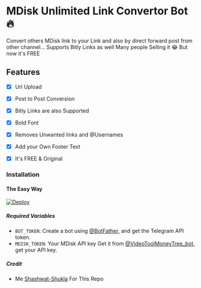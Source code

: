 # MDisk Unlimited Link Convertor Bot 🔥

Convert others MDisk link to your Link and also by direct forward post from other channel...
Supports Bitly Links as well
Many people Selling it 😂 But now it's FREE

## Features

- [x] Url Upload

- [x] Post to Post Conversion

- [x] Bitly Links are also Supported

- [x] Bold Font

- [x] Removes Unwanted links and @Usernames

- [x] Add your Own Footer Text

- [x] It's FREE & Original

### Installation

#### The Easy Way

[![Deploy](https://www.herokucdn.com/deploy/button.svg)](https://www.heroku.com/deploy?template=https://github.com/Shashwat-Shukla/mdisk-ultra-bot)

##### Required Variables

- `BOT_TOKEN`: Create a bot using [@BotFather](https://telegram.dog/BotFather), and get the Telegram API token.
- `MDISK_TOKEN`: Your MDisk API key Get it from [@VideoToolMoneyTree_bot](https://telegram.dog/VideoToolMoneyTree_bot), get your API key.
##### Credit

- Me [Shashwat-Shukla](https://github.com/Shashwat-Shukla) For This Repo
